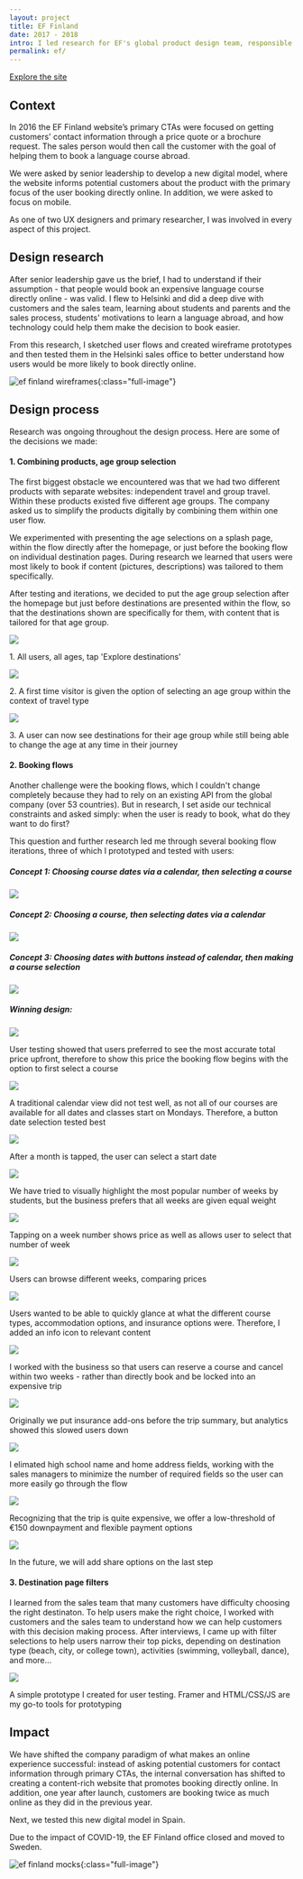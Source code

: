 ```yaml
---
layout: project
title: EF Finland
date: 2017 - 2018
intro: I led research for EF's global product design team, responsible for transforming the future of the global company through research-driven design solutions. </br><br/>For EF Finland, I researched and designed an end-to-end journey where students are encouraged to discover great content that makes them excited to book a trip online.
permalink: ef/
---
```


<div class="page-content">

  <div class="wrapper">
    <div class="site-link"><a href="https://www.ef.fi/languagesabroad" target="_blank">Explore the site</a> </div>

  </div>
</div>

<div class="page-content-alternative">

  <div class="wrapper">
    <div class="grid-display">
      <div class="row projectBody">
       <div class="col-2">
       </div>
       <div class="col-8">
        <h2 class="projectTitle">Context</h2>
        <p>In 2016 the EF Finland website’s primary CTAs were focused on getting customers' contact information through a price quote or a brochure request. The sales person would then call the customer with the goal of helping them to book a language course abroad.</p>
        <p>We were asked by senior leadership to develop a new digital model, where the website informs potential customers about the product with the primary focus of the user booking directly online. In addition, we were asked to focus on mobile.</p>
        <p>As one of two UX designers and primary researcher, I was involved in every aspect of this project.</p>
      </div>
    </div>
  </div>

</div>
</div>

<div class="page-content">
  <div class="wrapper">
    <div class="grid-display">
      <div class="row projectBody">
       <div class="col-2">
       </div>
       <div class="col-8">
        <h2 class="projectTitle">Design research</h2>
        <p>After senior leadership gave us the brief, I had to understand if their assumption - that people would book an expensive language course directly online - was valid. I flew to Helsinki and did a deep dive with customers and the sales team, learning about students and parents and the sales process, students' motivations to learn a language abroad, and how technology could help them make the decision to book easier.</p>
        <p>
        From this research, I sketched user flows and created wireframe prototypes and then tested them in the Helsinki sales office to better understand how users would be more likely to book directly online.</p>
      </div>
    </div>
  </div>

</div>
</div>

![ef finland wireframes](../assets/images/secondBoard.jpg){:class="full-image"}

<div class="page-content-alternative">

  <div class="wrapper">
    <div class="grid-display">
      <div class="row projectBuilt">
       <div class="col-2">
       </div>
       <div class="col-8">
        <h2 class="projectTitle">Design process</h2>
        <p>Research was ongoing throughout the design process. Here are some of the decisions we made:</p>
        <h4 class="projectSectionTitle">1. Combining products, age group selection</h4>
        <p>The first biggest obstacle we encountered was that we had two different products with separate websites: independent travel and group travel. Within these products existed five different age groups. The company asked us to simplify the products digitally by combining them within one user flow.</p>
        <p>We experimented with presenting the age selections on a splash page, within the flow directly after the homepage, or just before the booking flow on individual destination pages. During research we learned that users were most likely to book if content (pictures, descriptions) was tailored to them specifically. </p>
        <p>After testing and iterations, we decided to put the age group selection after the homepage but just before destinations are presented within the flow, so that the destinations shown are specifically for them, with content that is tailored for that age group.</p>
      </div>
    </div>
  </div>
  <div class="grid-display">
    <div class="row projectMocks projectBuilt">
     <div class="col-4 column-4-grid">
      <img src="../assets/images/testing2_UX_finland_grid1.jpg">
      <p class="captionText">1. All users, all ages, tap 'Explore destinations'</p>
    </div>
    <div class="col-4 column-4-grid">
      <img src="../assets/images/testing2_UX_finland_grid2.jpg">
      <p class="captionText">2. A first time visitor is given the option of selecting an age group within the context of travel type</p>
    </div>
    <div class="col-4 column-4-grid">
      <img src="../assets/images/testing2_UX_finland_grid3.jpg">
      <p class="captionText">3. A user can now see destinations for their age group while still being able to change the age at any time in their journey</p>
    </div>
    
  </div>
</div>
<div class="grid-display">
  <div class="row projectBody projectBuilt">
   <div class="col-2">
   </div>
   <div class="col-8">
    <h4 class="projectSectionTitle">2. Booking flows</h4>
    <p>Another challenge were the booking flows, which I couldn't change completely because they had to rely on an existing API from the global company (over 53 countries). But in research, I set aside our technical constraints and asked simply: when the user is ready to book, what do they want to do first?</p>
    <p>This question and further research led me through several booking flow iterations, three of which I prototyped and tested with users:</p>
  </div>
</div>
</div>
<div class="grid-display">
  <div class="row projectBuilt">
    <h5>Concept 1: Choosing course dates via a calendar, then selecting a course</h5>
    <div class="col-12">
      <img src="../assets/images/bookingEF_concept1.png">
    </div>
    
  </div>
  <div class="row">
    <h5>Concept 2:  Choosing a course, then selecting dates via a calendar</h5>
    <div class="col-12">
     <img src="../assets/images/bookingEF_concept2.png">
   </div>
 </div>
 <div class="row">
  <h5>Concept 3: Choosing dates with buttons instead of calendar, then making a course selection</h5>
  <div class="col-12">
    <img src="../assets/images/bookingEF_concept3.png">
  </div>
</div>
<div class="row projectBuilt">
  <h5>Winning design:</h5>
  <div class="col-4 column-4-grid">
    <img src="../assets/images/bookingFlow/ILS_bookingstepOne.jpg">
    <p class="captionText">User testing showed that users preferred to see the most accurate total price upfront, therefore to show this price the booking flow begins with the option to first select a course</p>
  </div>
  <div class="col-4 column-4-grid">
    <img src="../assets/images/bookingFlow/ILS_bookingStepTwo.jpg">
    <p class="captionText">A traditional calendar view did not test well, as not all of our courses are available for all dates and classes start on Mondays. Therefore, a button date selection tested best</p>
  </div>
  <div class="col-4 column-4-grid">
    <img src="../assets/images/bookingFlow/ILS_bookingStepThree.jpg">
    <p class="captionText">After a month is tapped, the user can select a start date</p>
  </div>
</div>
<div class="row projectBuilt">
 <div class="col-4 column-4-grid">
  <img src="../assets/images/bookingFlow/ILS_bookingStepFour.jpg">
  <p class="captionText">We have tried to visually highlight the most popular number of weeks by students, but the business prefers that all weeks are given equal weight </p>
</div>
<div class="col-4 column-4-grid">
  <img src="../assets/images/bookingFlow/ILS_bookingStepFive.jpg">
  <p class="captionText">Tapping on a week number shows price as well as allows user to select that number of week</p>
</div>
<div class="col-4 column-4-grid">
  <img src="../assets/images/bookingFlow/ILS_bookingStepFive_5Weeks.jpg">
  <p class="captionText">Users can browse different weeks, comparing prices</p>
</div>
</div>
<div class="row projectBuilt">
 <div class="col-4 column-4-grid">
  <img src="../assets/images/bookingFlow/ILS_bookingStepSix.jpg">
  <p class="captionText">Users wanted to be able to quickly glance at what the different course types, accommodation options, and insurance options were. Therefore, I added an info icon to relevant content </p>
</div>
<div class="col-4 column-4-grid">
  <img src="../assets/images/bookingFlow/stepNine.jpg">
  <p class="captionText">I worked with the business so that users can reserve a course and cancel within two weeks - rather than directly book and be locked into an expensive trip</p>
</div>
<div class="col-4 column-4-grid">
  <img src="../assets/images/bookingFlow/ILS_bookingStepSeven.jpg">
  <p class="captionText">Originally we put insurance add-ons before the trip summary, but analytics showed this slowed users down</p>
</div>
</div>
<div class="row projectBuilt">
 <div class="col-4 column-4-grid">
  <img src="../assets/images/bookingFlow/stepTen.jpg">
  <p class="captionText">I elimated high school name and home address fields, working with the sales managers to minimize the number of required fields so the user can more easily go through the flow</p>
</div>
<div class="col-4 column-4-grid">
  <img src="../assets/images/bookingFlow/stepTwelve.jpg">
  <p class="captionText">Recognizing that the trip is quite expensive, we offer a low-threshold of €150 downpayment and flexible payment options</p>
</div>
<div class="col-4 column-4-grid">
  <img src="../assets/images/bookingFlow/stepDone.jpg">
  <p class="captionText">In the future, we will add share options on the last step</p>
</div>
</div>

<div class="grid-display">
  <div class="row projectBody projectBuilt">
   <div class="col-2">
   </div>
   <div class="col-8">
    <h4 class="projectSectionTitle">3. Destination page filters</h4>
    <p>I learned from the sales team that many customers have difficulty choosing the right destinaton. To help users make the right choice, I worked with customers and the sales team to understand how we can help customers with this decision making process. After interviews, I came up with filter selections to help users narrow their top picks, depending on destination type (beach, city, or college town), activities (swimming, volleyball, dance), and more...</p>
  </div>
</div>
<div class="row projectBuilt prototypeFilters">
 <div class="col-2">
 </div>
 <div class="col-8">
  <img src="../assets/images/filtering5.gif">
  <p class="captionText">A simple prototype I created for user testing. Framer and HTML/CSS/JS are my go-to tools for prototyping</p>
</div>
<div class="col-2">
</div>
</div>
</div>

</div>
</div>


</div>

<div class="page-content">
  <div class="wrapper">
    <div class="grid-display">
      <div class="row projectBody">
       <div class="col-2">
       </div>
       <div class="col-8">
        <h2 class="projectTitle">Impact</h2>
        <p>We have shifted the company paradigm of what makes an online experience successful: instead of asking potential customers for contact information through primary CTAs, the internal conversation has shifted to creating a content-rich website that promotes booking directly online. In addition, one year after launch, customers are booking twice as much online as they did in the previous year.</p>
        <p>
        Next, we tested this new digital model in Spain.</p>
        <p>Due to the impact of COVID-19, the EF Finland office closed and moved to Sweden. </p>
      </div>
    </div>
  </div>

</div>
</div>

![ef finland mocks](../assets/images/Artboard_ef2.jpg){:class="full-image"}


